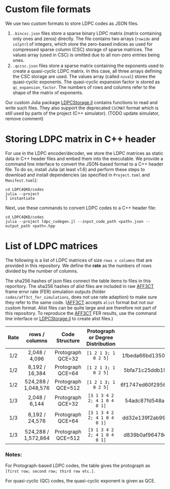 # Custom file formats
We use two custom formats to store LDPC codes as JSON files.

1. `.bincsc.json` files store a sparse binary LDPC matrix (matrix containing only ones and zeros) directly. 
The file contains two arrays (`rowidx` and `colptr`) of integers, which store the zero-based indices as used for compressed sparse column (CSC) storage of sparse matrices. 
The values array (used in CSC) is omitted due to all non-zero entries being ones.
2. `.qccsc.json` files store a sparse matrix containing the exponents used to create a quasi-cyclic LDPC matrix. 
In this case, all three arrays defining the CSC storage are used. 
The values array (called `nzval`) stores the quasi-cyclic exponents. 
The quasi-cyclic expansion factor is stored as `qc_expansion_factor`. The numbers of rows and columns refer to the shape of the matrix of exponents.

Our custom Julia package [LDPCStorage.jl](https://github.com/XQP-Munich/LDPCStorage.jl) contains functions to read and write such files. They also support the deprecated `CSCMAT` format which is still used by parts of the project (C++ simulator). (TODO update simulator, remove comment) 

# Storing LDPC matrix in C++ header
For use in the LDPC encoder/decoder, we store the LDPC matrices as static data in C++ header files and embed them into the executable.
We provide a command line interface to convert the JSON-based format to a C++ header file.
To do so, install Julia (at least v1.6) and perform these steps to download and install dependencies (as specified in `Project.toml` and `Manifest.toml`):

    cd LDPC4QKD/codes
    julia --project
    ] instantiate

Next, use these commands to convert LDPC codes to a C++ header file:

    cd LDPC4QKD/codes
    julia --project ldpc_codegen.jl --input_code_path <path>.json --output_path <path>.hpp


# List of LDPC matrices

The following is a list of LDPC matrices of size `rows x columns` that are provided in this repository. We define the **rate** as the numbers of rows divided by the number of columns.

The sha256 hashes of json files connect the table items to files in this reporitory. The sha256 hashes of alist files are included in raw [AFF3CT](https://github.com/aff3ct/aff3ct) frame error rate (FER) simulation outputs (folder `codes/aff3ct_fer_simulations`, does not use rate adaption) to make sure they refer to the same code. 
([AFF3CT](https://github.com/aff3ct/aff3ct) accepts `alist` format but not our custom format. 
Alist files can be quite large and are therefore not part of this repository. 
To reproduce the [AFF3CT](https://github.com/aff3ct/aff3ct) FER results, use the command line interface or [LDPCStorage.jl](https://github.com/XQP-Munich/LDPCStorage.jl) to create alist files.)

| Rate |    rows / columns    |   Code Structure   | Protograph or Degree Distribution |                       sha256 of alist file                       |                       sha256 of json file                        |
|:----:|:--------------------:|:------------------:|:---------------------------------:|:----------------------------------------------------------------:|:----------------------------------------------------------------:|
| 1/2  |    2,048 / 4,096     | Protograph QCE=32  |       `[1 2 1 3; 1 0 2 5]`        | 1fbeda66bd135033250aa88ef526f0bb5bb0a5dc9b61e7a960db1f03cb1dd935 | 098de6e117e43a408603758a3cb1985d9c18c188d08598485b22ab3b2235e8a5 |
| 1/2  |    8,192 / 16,384    | Protograph QCE=64  |       `[1 2 1 3; 1 0 2 5]`        | 5bfa71c25ddb19f88a791fc15da9ecbe09dbe3bd49ebba87ecb596f5e1a6ea4f | 44dead953402ebe461f6c3895cc66b7f24366c6bd27ec84bb11de206778117a6 |
| 1/2  | 524,288 / 1,048,576  | Protograph QCE=512 |       `[1 2 1 3; 1 0 2 5]`        | 6f1747ed60f2956a03250282395baba2437d1684588cec7b58e63b395fe133ca | 9f8c301f67b663c673a6feec52c8cc8b122bef97fe9aa06208f634be2f652c6f |
| 1/3  |    2,048 / 6,144     | Protograph QCE=32  |   `[3 1 3 4 2 2; 4 1 0 4 0 1]`    | 54adc87fd548a4aa8c61efaf54194beca750afd72124ff52846bee4ee2cf482a | 608f5ab52838bf1c1660412824de51237879e2bc5a2b073369852a2d7c8a0c24 |
| 1/3  |    8,192 / 24,576    | Protograph QCE=64  |   `[3 1 3 4 2 2; 4 1 0 4 0 1]`    | dd32e139f2ab999ec18d8c4933dcb112fbfa4a26b511f29f57cd71590c8440dc | 9b053763c2092802c02791da2d145b13bec8af11646d44bcb9f2db3284961606 |
| 1/3  | 524,288  / 1,572,864 | Protograph QCE=512 |   `[3 1 3 4 2 2; 4 1 0 4 0 1]`    | d839b0af96478e8d1e6c80ce52236aa284fcffcdc6ef7ed1603598a5eb22f184 | 7f8df4cb9e4ef53d12f99813634e93e9d447ed7393d69e25dbd6e290ee601e43 |

### Notes:

For Protograph-based LDPC codes, the table gives the protograph as `[first row; second row; third row etc.]`. 

For quasi-cyclic (QC) codes, the quasi-cyclic exponent is given as QCE.
